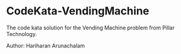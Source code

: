 # CodeKata-VendingMachine
The code kata solution for the Vending Machine problem from Pillar Technology.

Author: Hariharan Arunachalam
